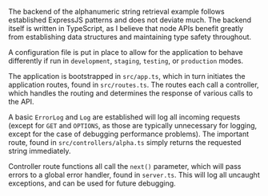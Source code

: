 The backend of the alphanumeric string retrieval example follows established ExpressJS patterns and does not deviate much. The backend itself is written in TypeScript, as I believe that node APIs benefit greatly from establishing data structures and maintaining type safety throughout.

A configuration file is put in place to allow for the application to behave differently if run in `development`, `staging`, `testing`, or `production` modes.

The application is bootstrapped in `src/app.ts`, which in turn initiates the application routes, found in `src/routes.ts`. The routes each call a controller, which handles the routing and determines the response of various calls to the API.

A basic `ErrorLog` and `Log` are established will log all incoming requests (except for `GET` and `OPTIONS`, as those are typically unnecessary for logging, except for the case of debugging performance problems). The important route, found in `src/controllers/alpha.ts` simply returns the requested string immediately.

Controller route functions all call the `next()` parameter, which will pass errors to a global error handler, found in `server.ts`. This will log all uncaught exceptions, and can be used for future debugging.